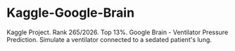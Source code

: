 # Kaggle-Google-Brain
Kaggle Project. Rank 265/2026. Top 13%. Google Brain - Ventilator Pressure Prediction. Simulate a ventilator connected to a sedated patient's lung. 
